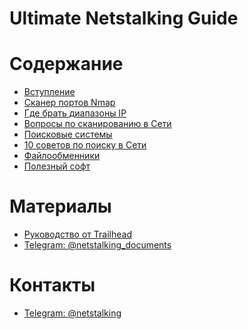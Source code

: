 Ultimate Netstalking Guide
==========================

# Содержание

- [Вступление](about.md)
- [Сканер портов Nmap](nmap-guide.md)
- [Где брать диапазоны IP](ip-range-guide.md)
- [Вопросы по сканированию в Сети](scanning-questions.md)
- [Поисковые системы](search-engine-guide.md)
- [10 советов по поиску в Сети](10-search-advices.md)
- [Файлообменники](file-sharing-services.md)
- [Полезный софт](software.md)

# Материалы 

- [Руководство от Trailhead](trailhead-guide.pdf)
- [Telegram: @netstalking_documents](https://t.me/netstalking_documents)

# Контакты

- [Telegram: @netstalking](https://t.me/netstalking)
